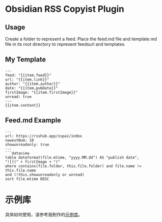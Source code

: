 # Obsidian RSS Copyist Plugin

## Usage

Create a folder to represent a feed. Place the feed.md file and template.md file in its root directory to represent feedsurl and templates. 

## My Template

```
---
feed: "{{item.feed}}"
url: "{{item.link}}"
author: "{{item.author}}"
date: "{{item.pubDate}}"
firstImage: "{{item.firstImage}}"
unread: true
---
{{item.content}}
```

## Feed.md Example

```
---
url: https://rsshub.app/sspai/index
newestNum: 10
showunreadonly: true
---
```dataview
table dateformat(file.mtime, "yyyy.MM.dd") AS "publish date",
"![](" + firstImage + ")"
where contains(file.folder, this.file.folder) and file.name != this.file.name
and (!this.showunreadonly or unread)
sort file.mtime DESC 
```

# 示例库

具体如何使用，请参考我制作的[示例库](https://github.com/aoout/ObsidianRSSExample)。
